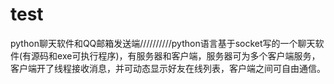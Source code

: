 # test
python聊天软件和QQ邮箱发送端//////////python语言基于socket写的一个聊天软件(有源码和exe可执行程序)，有服务器和客户端，服务器可为多个客户端服务，客户端开了线程接收消息，并可动态显示好友在线列表，客户端之间可自由通信。
